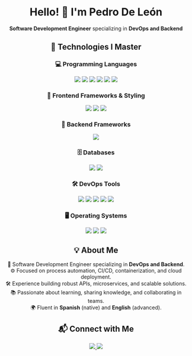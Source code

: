 <!-- Header -->
<h1 align="center">Hello! 👋 I'm Pedro De León</h1>
<p align="center"><strong>Software Development Engineer</strong> specializing in <strong>DevOps and Backend</strong></p>

<!-- Technologies -->
<h2 align="center">🚀 Technologies I Master</h2>

<!-- Programming Languages -->
<h3 align="center">💻 Programming Languages</h3>
<p align="center">
  <img src="https://custom-icon-badges.demolab.com/badge/Java-007396.svg?logo=java&logoColor=white"/>
  <img src="https://custom-icon-badges.demolab.com/badge/C%23-%23239120.svg?logo=cshrp&logoColor=white"/>
  <img src="https://custom-icon-badges.demolab.com/badge/Python-3776AB.svg?logo=python&logoColor=white"/>
  <img src="https://custom-icon-badges.demolab.com/badge/JavaScript-F7DF1E.svg?logo=javascript&logoColor=black"/>
  <img src="https://custom-icon-badges.demolab.com/badge/TypeScript-3178C6.svg?logo=typescript&logoColor=white"/>
  <img src="https://custom-icon-badges.demolab.com/badge/Bash-4EAA25.svg?logo=gnubash&logoColor=white"/>
</p>

<!-- Frontend Frameworks -->
<h3 align="center">🎨 Frontend Frameworks & Styling</h3>
<p align="center">
  <img src="https://custom-icon-badges.demolab.com/badge/Angular-DD0031.svg?logo=angular&logoColor=white"/>
  <img src="https://custom-icon-badges.demolab.com/badge/Sass-CC6699.svg?logo=sass&logoColor=white"/>
  <img src="https://custom-icon-badges.demolab.com/badge/Tailwind%20CSS-06B6D4.svg?logo=tailwindcss&logoColor=white"/>
</p>

<!-- Backend Frameworks -->
<h3 align="center">🧩 Backend Frameworks</h3>
<p align="center">
  <img src="https://custom-icon-badges.demolab.com/badge/.NET-512BD4.svg?logo=dotnet&logoColor=white"/>
</p>

<!-- Databases -->
<h3 align="center">🗄️ Databases</h3>
<p align="center">
  <img src="https://custom-icon-badges.demolab.com/badge/MySQL-4479A1.svg?logo=mysql&logoColor=white"/>
  <img src="https://custom-icon-badges.demolab.com/badge/MongoDB-47A248.svg?logo=mongodb&logoColor=white"/>
</p>

<!-- DevOps Tools -->
<h3 align="center">🛠️ DevOps Tools</h3>
<p align="center">
  <img src="https://custom-icon-badges.demolab.com/badge/AWS-%23FF9900.svg?logo=aws&logoColor=white"/>
  <img src="https://custom-icon-badges.demolab.com/badge/Docker-2496ED.svg?logo=docker&logoColor=white"/>
  <img src="https://custom-icon-badges.demolab.com/badge/Kubernetes-326CE5.svg?logo=kubernetes&logoColor=white"/>
  <img src="https://custom-icon-badges.demolab.com/badge/Git-F05032.svg?logo=git&logoColor=white"/>
  <img src="https://custom-icon-badges.demolab.com/badge/GitHub-181717.svg?logo=github&logoColor=white"/>
</p>

<!-- Operating Systems -->
<h3 align="center">🖥️ Operating Systems</h3>
<p align="center">
  <img src="https://custom-icon-badges.demolab.com/badge/Windows-0078D6.svg?logo=windows11&logoColor=white"/>
  <img src="https://custom-icon-badges.demolab.com/badge/Linux-FCC624.svg?logo=linux&logoColor=black"/>
  <img src="https://custom-icon-badges.demolab.com/badge/macOS-000000.svg?logo=apple&logoColor=white"/>
</p>

<!-- About Me -->
<h2 align="center">💡 About Me</h2>
<p align="center">
  🔧 Software Development Engineer specializing in <strong>DevOps and Backend</strong>.<br>
  ⚙️ Focused on process automation, CI/CD, containerization, and cloud deployment.<br>
  🛠️ Experience building robust APIs, microservices, and scalable solutions.<br>
  📚 Passionate about learning, sharing knowledge, and collaborating in teams.<br>
  🌍 Fluent in <strong>Spanish</strong> (native) and <strong>English</strong> (advanced).
</p>

<!-- Contact -->
<h2 align="center">📬 Connect with Me</h2>
<p align="center">
  <a href="https://github.com/pedrodeleondev" target="_blank">
    <img src="https://custom-icon-badges.demolab.com/badge/GitHub-pedrodeleondev-181717.svg?logo=github&logoColor=white"/>
  </a>
  <a href="https://www.linkedin.com/in/pedro-de-león-120356272/" target="_blank">
    <img src="https://custom-icon-badges.demolab.com/badge/LinkedIn-Pedro%20De%20León-0A66C2.svg?logo=linkedin&logoColor=white"/>
  </a>
</p>
